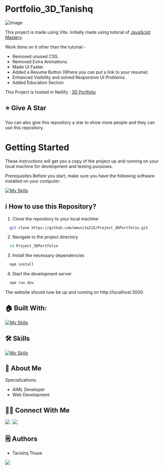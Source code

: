 # Portfolio_3D_Tanishq

![image](https://github.com/user-attachments/assets/ba7d9f4b-a08b-4dd7-961b-1cdc0a05b5cb)


This project is made using Vite. Initially made using tutorial of [JavaScipt Mastery](https://youtu.be/0fYi8SGA20k?feature=shared).

Work done on it other than the tutorial:-
- Removed unused CSS.
- Removed Extra Animations.
- Made UI Faster.
- Added a Resume Button (Where you can put a link to your resume).
- Enhanced Visibility and solved Responsive UI Problems.
- Added Education Section

This Project is hosted in Netlify : [3D Portfolio](https://portfoliobyompatel.netlify.app/)

## :star: Give A Star

You can also give this repository a star to show more people and they can use this repository.

# Getting Started

These instructions will get you a copy of the project up and running on your local machine for development and testing purposes.

Prerequisites
Before you start, make sure you have the following software installed on your computer:

[![My Skills](https://skillicons.dev/icons?i=nodejs)](https://skillicons.dev)


## ℹ️ How to use this Repository?

1. Clone the repository to your local machine

```bash
  git clone https://github.com/omunite215/Project_3DPortfolio.git

```
2. Navigate to the project directory

```bash
  cd Project_3DPortfolio
```
3. Install the necessary dependencies
```bash
  npm install
```

4. Start the development server
```bash
  npm run dev
```

The website should now be up and running on http://localhost:3000.

## 🏠 Built With:

[![My Skills](https://skillicons.dev/icons?i=vscode,react,nextjs,threejs,tailwind,netlify)](https://skillicons.dev)

## 🛠 Skills

[![My Skills](https://skillicons.dev/icons?i=html,css,js,ts,react,nextjs,tailwind,threejs)](https://skillicons.dev)

## 🚀 About Me
Specializations:
- AIML Developer
- Web Development

## 🙋‍♂️ Connect With Me

[<img src="https://skillicons.dev/icons?i=github" />]((https://github.com/TanishqThuse))&nbsp;
[<img src="https://skillicons.dev/icons?i=linkedin" />]((https://www.linkedin.com/in/tanishq-thuse-32472b248/))&nbsp;

## 🗒️ Authors
- Tanishq Thuse

<p align="left">
  <a href="https://skillicons.dev">
    <a href="(https://github.com/TanishqThuse)">
      <img src="https://skillicons.dev/icons?i=github" />
    </a>
  </a>
</p>

